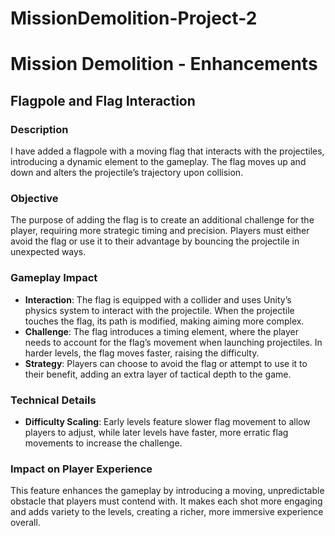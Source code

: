 # MissionDemolition-Project-2

# Mission Demolition - Enhancements

## Flagpole and Flag Interaction

### Description
I have added a flagpole with a moving flag that interacts with the projectiles, introducing a dynamic element to the gameplay. The flag moves up and down and alters the projectile’s trajectory upon collision.

### Objective
The purpose of adding the flag is to create an additional challenge for the player, requiring more strategic timing and precision. Players must either avoid the flag or use it to their advantage by bouncing the projectile in unexpected ways.

### Gameplay Impact
- **Interaction**: The flag is equipped with a collider and uses Unity’s physics system to interact with the projectile. When the projectile touches the flag, its path is modified, making aiming more complex.
- **Challenge**: The flag introduces a timing element, where the player needs to account for the flag’s movement when launching projectiles. In harder levels, the flag moves faster, raising the difficulty.
- **Strategy**: Players can choose to avoid the flag or attempt to use it to their benefit, adding an extra layer of tactical depth to the game.

### Technical Details
- **Difficulty Scaling**: Early levels feature slower flag movement to allow players to adjust, while later levels have faster, more erratic flag movements to increase the challenge.

### Impact on Player Experience
This feature enhances the gameplay by introducing a moving, unpredictable obstacle that players must contend with. It makes each shot more engaging and adds variety to the levels, creating a richer, more immersive experience overall.

 
